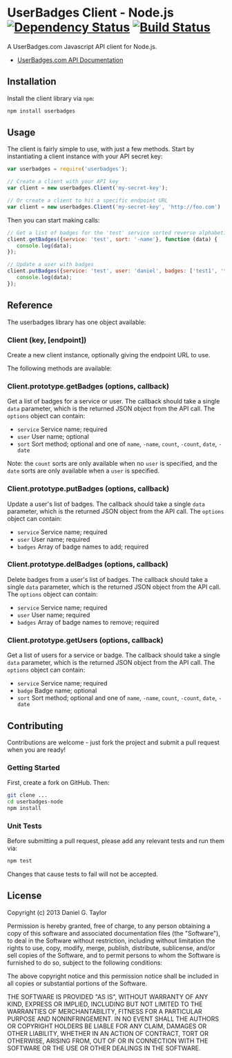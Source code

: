 UserBadges Client - Node.js [![Dependency Status](https://gemnasium.com/danielgtaylor/userbadges-node.png)](https://gemnasium.com/danielgtaylor/userbadges-node) [![Build Status](https://travis-ci.org/danielgtaylor/userbadges-node.png?branch=master)](https://travis-ci.org/danielgtaylor/userbadges-node)
===========================
A UserBadges.com Javascript API client for Node.js.

 * [UserBadges.com API Documentation](http://www.userbadges.com/api-documentation)

Installation
------------
Install the client library via `npm`:

```bash
npm install userbadges
```

Usage
-----
The client is fairly simple to use, with just a few methods. Start by instantiating a client instance with your API secret key:

```javascript
var userbadges = require('userbadges');

// Create a client with your API key
var client = new userbadges.Client('my-secret-key');

// Or create a client to hit a specific endpoint URL
var client = new userbadges.Client('my-secret-key', 'http://foo.com')
```

Then you can start making calls:

```javascript
// Get a list of badges for the 'test' service sorted reverse alphabetically
client.getBadges({service: 'test', sort: '-name'}, function (data) {
   console.log(data); 
});

// Update a user with badges
client.putBadges({service: 'test', user: 'daniel', badges: ['test1', 'test2']}, function (data) {
   console.log(data); 
});
```

Reference
---------
The userbadges library has one object available:

### Client (key, [endpoint])
Create a new client instance, optionally giving the endpoint URL to use.

The following methods are available:

### Client.prototype.getBadges (options, callback)
Get a list of badges for a service or user. The callback should take a single `data` parameter, which is the returned JSON object from the API call. The `options` object can contain:

 * `service` Service name; required
 * `user` User name; optional
 * `sort` Sort method; optional and one of `name`, `-name`, `count`, `-count`, `date`, `-date`

Note: the `count` sorts are only available when no `user` is specified, and the `date` sorts are only available when a `user` is specified.

### Client.prototype.putBadges (options, callback)
Update a user's list of badges. The callback should take a single `data` parameter, which is the returned JSON object from the API call. The `options` object can contain:

 * `service` Service name; required
 * `user` User name; required
 * `badges` Array of badge names to add; required

### Client.prototype.delBadges (options, callback)
Delete badges from a user's list of badges. The callback should take a single `data` parameter, which is the returned JSON object from the API call. The `options` object can contain:

 * `service` Service name; required
 * `user` User name; required
 * `badges` Array of badge names to remove; required

### Client.prototype.getUsers (options, callback)
Get a list of users for a service or badge. The callback should take a single `data` parameter, which is the returned JSON object from the API call. The `options` object can contain:

 * `service` Service name; required
 * `badge` Badge name; optional
 * `sort` Sort method; optional and one of `name`, `-name`, `count`, `-count`, `date`, `-date`

Contributing
------------
Contributions are welcome - just fork the project and submit a pull request when you are ready!

### Getting Started
First, create a fork on GitHub. Then:

```bash
git clone ...
cd userbadges-node
npm install
```

### Unit Tests
Before submitting a pull request, please add any relevant tests and run them via:

```bash
npm test
```

Changes that cause tests to fail will not be accepted.

License
-------
Copyright (c) 2013 Daniel G. Taylor

Permission is hereby granted, free of charge, to any person obtaining a copy of this software and associated documentation files (the "Software"), to deal in the Software without restriction, including without limitation the rights to use, copy, modify, merge, publish, distribute, sublicense, and/or sell copies of the Software, and to permit persons to whom the Software is furnished to do so, subject to the following conditions:

The above copyright notice and this permission notice shall be included in all copies or substantial portions of the Software.

THE SOFTWARE IS PROVIDED "AS IS", WITHOUT WARRANTY OF ANY KIND, EXPRESS OR IMPLIED, INCLUDING BUT NOT LIMITED TO THE WARRANTIES OF MERCHANTABILITY, FITNESS FOR A PARTICULAR PURPOSE AND NONINFRINGEMENT. IN NO EVENT SHALL THE AUTHORS OR COPYRIGHT HOLDERS BE LIABLE FOR ANY CLAIM, DAMAGES OR OTHER LIABILITY, WHETHER IN AN ACTION OF CONTRACT, TORT OR OTHERWISE, ARISING FROM, OUT OF OR IN CONNECTION WITH THE SOFTWARE OR THE USE OR OTHER DEALINGS IN THE SOFTWARE.
